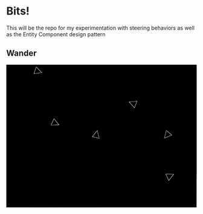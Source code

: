 Bits!
====
This will be the repo for my experimentation with steering behaviors as well as the Entity Component design pattern


## Wander
![pic1](https://github.com/kkevinchou/Bits/raw/master/pics/wander-ss.png)